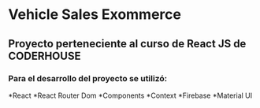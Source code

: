 # Vehicle Sales Exommerce

## Proyecto perteneciente al curso de React JS de CODERHOUSE

### Para el desarrollo del proyecto se utilizó:

*React
*React Router Dom
*Components
*Context
*Firebase
*Material UI
